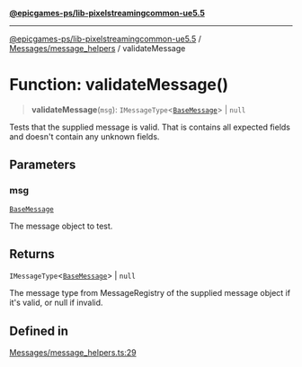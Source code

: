 [**@epicgames-ps/lib-pixelstreamingcommon-ue5.5**](../../../README.md)

***

[@epicgames-ps/lib-pixelstreamingcommon-ue5.5](../../../README.md) / [Messages/message\_helpers](../README.md) / validateMessage

# Function: validateMessage()

> **validateMessage**(`msg`): `IMessageType`\<[`BaseMessage`](../../base_message/interfaces/BaseMessage.md)\> \| `null`

Tests that the supplied message is valid. That is contains all expected fields and
doesn't contain any unknown fields.

## Parameters

### msg

[`BaseMessage`](../../base_message/interfaces/BaseMessage.md)

The message object to test.

## Returns

`IMessageType`\<[`BaseMessage`](../../base_message/interfaces/BaseMessage.md)\> \| `null`

The message type from MessageRegistry of the supplied message object if it's valid, or null if invalid.

## Defined in

[Messages/message\_helpers.ts:29](https://github.com/mcottontensor/PixelStreamingInfrastructure/blob/80aa060d880a8c194a04b83f18bd1ee360ab20e1/Common/src/Messages/message_helpers.ts#L29)
